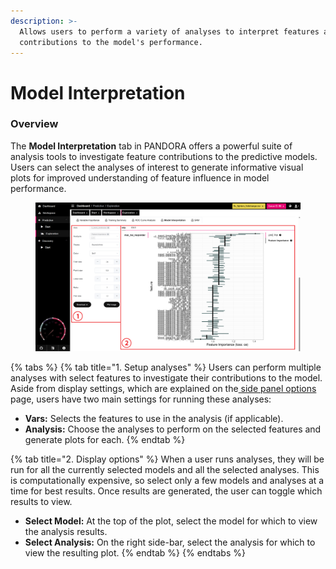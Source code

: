 ```yaml
---
description: >-
  Allows users to perform a variety of analyses to interpret features and their
  contributions to the model's performance.
---
```


# Model Interpretation

### Overview

The **Model Interpretation** tab in PANDORA offers a powerful suite of analysis tools to investigate feature contributions to the predictive models. Users can select the analyses of interest to generate informative visual plots for improved understanding of feature influence in model performance.

<figure><img src="../../../.gitbook/assets/Exploration_Model Interpretation_Medres_annotated-min.png" alt=""><figcaption></figcaption></figure>

{% tabs %}
{% tab title="1. Setup analyses" %}
Users can perform multiple analyses with select features to investigate their contributions to the model. Aside from display settings, which are explained on the[ side panel options](../../discovery/side-panel-options.md) page, users have two main settings for running these analyses:

* **Vars:** Selects the features to use in the analysis (if applicable).
* **Analysis:** Choose the analyses to perform on the selected features and generate plots for each.
{% endtab %}

{% tab title="2. Display options" %}
When a user runs analyses, they will be run for all the currently selected models and all the selected analyses. This is computationally expensive, so select only a few models and analyses at a time for best results. Once results are generated, the user can toggle which results to view.

* **Select Model:** At the top of the plot, select the model for which to view the analysis results.
* **Select Analysis:** On the right side-bar, select the analysis for which to view the resulting plot.
{% endtab %}
{% endtabs %}

